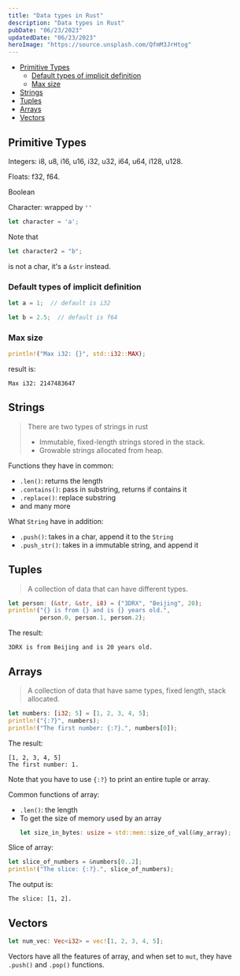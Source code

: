 ```yaml
---
title: "Data types in Rust"
description: "Data types in Rust"
pubDate: "06/23/2023"
updatedDate: "06/23/2023"
heroImage: "https://source.unsplash.com/QfmM3JrHtog"
---
```


<!--toc:start-->

- [Primitive Types](#primitive-types)
  - [Default types of implicit definition](#default-types-of-implicit-definition)
  - [Max size](#max-size)
- [Strings](#strings)
- [Tuples](#tuples)
- [Arrays](#arrays)
- [Vectors](#vectors)
<!--toc:end-->

## Primitive Types

Integers: i8, u8, i16, u16, i32, u32, i64, u64, i128, u128.

Floats: f32, f64.

Boolean

Character: wrapped by `''`

```rust
let character = 'a';
```

Note that

```rust
let character2 = "b";
```

is not a char, it's a `&str` instead.

### Default types of implicit definition

```rust
let a = 1;  // default is i32
```

```rust
let b = 2.5;  // default is f64
```

### Max size

```rust
println!("Max i32: {}", std::i32::MAX);
```

result is:

```
Max i32: 2147483647
```

## Strings

> There are two types of strings in rust
>
> - Immutable, fixed-length strings stored in the stack.
> - Growable strings allocated from heap.

Functions they have in common:

- `.len()`: returns the length
- `.contains()`: pass in substring, returns if contains it
- `.replace()`: replace substring
- and many more

What `String` have in addition:

- `.push()`: takes in a char, append it to the `String`
- `.push_str()`: takes in a immutable string, and append it

## Tuples

> A collection of data that can have different types.

```rust
let person: (&str, &str, i8) = ("3DRX", "Beijing", 20);
println!("{} is from {} and is {} years old.",
         person.0, person.1, person.2);
```

The result:

```
3DRX is from Beijing and is 20 years old.
```

## Arrays

> A collection of data that have same types, fixed length, stack allocated.

```rust
let numbers: [i32; 5] = [1, 2, 3, 4, 5];
println!("{:?}", numbers);
println!("The first number: {:?}.", numbers[0]);
```

The result:

```
[1, 2, 3, 4, 5]
The first number: 1.
```

Note that you have to use `{:?}` to print an entire tuple or array.

Common functions of array:

- `.len()`: the length
- To get the size of memory used by an array
  ```rust
  let size_in_bytes: usize = std::mem::size_of_val(&my_array);
  ```

Slice of array:

```rust
let slice_of_numbers = &numbers[0..2];
println!("The slice: {:?}.", slice_of_numbers);
```

The output is:

```
The slice: [1, 2].
```

## Vectors

```rust
let num_vec: Vec<i32> = vec![1, 2, 3, 4, 5];
```

Vectors have all the features of array, and when set to `mut`,
they have `.push()` and `.pop()` functions.
